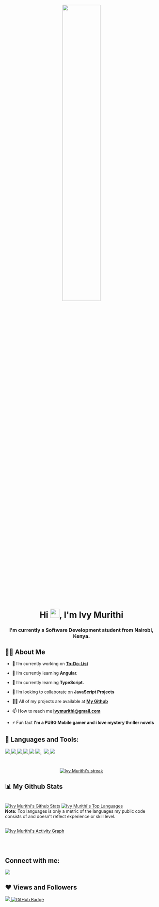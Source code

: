 <p align="center">
<a  href="#"><img width="50%" height="auto"  src="https://github.com/arsentieva/arsentieva/blob/main/code.gif?raw=true"  height="175px"/></a>
</p>

<h1 align="center">Hi <img src="https://raw.githubusercontent.com/MartinHeinz/MartinHeinz/master/wave.gif" width="30px">, I'm Ivy Murithi</h1>
<h3 align="center">I'm currently a Software Development student from Nairobi, Kenya.</h3>


## 🙋‍♂️ About Me

- 🔭 I’m currently working on **[To-Do-List](https://github.com/ivymmurithi/to-do-list)**

- 🌱 I’m currently learning **Angular.**

- 🌱 I’m currently learning **TypeScript.**

- 👯 I’m looking to collaborate on **JavaScript Projects**

- 👨‍💻 All of my projects are available at **[My Github](https://github.com/ivymmurithi)**

- 📫 How to reach me **ivymurithi@gmail.com**

- ⚡ Fun fact **I'm a PUBG Mobile gamer and i love mystery thriller novels**

## 🚀 Languages and Tools:

<p align="left"> 
    <a href="https://developer.mozilla.org/en-US/docs/Web/JavaScript" target="_blank"> <img src="https://img.icons8.com/color/48/000000/javascript.png"/> </a> 
    <a href="https://www.w3.org/html/" target="_blank"> <img src="https://img.icons8.com/color/48/000000/html-5.png"/> </a> 
    <a href="https://www.w3schools.com/css/" target="_blank"> <img src="https://img.icons8.com/color/48/000000/css3.png"/> </a> 
    <a href="https://getbootstrap.com" target="_blank"> <img src="https://img.icons8.com/color/48/000000/bootstrap.png"/> </a> 
    <a href="https://figma.com/" target="_blank"> <img src="https://img.icons8.com/fluency/48/000000/figma.png"/></a> 
    <a style="padding-right:8px;" href="https://nodejs.org" target="_blank"> <img src="https://img.icons8.com/color/48/000000/nodejs.png"/> </a> 
    <a href="https://git-scm.com/" target="_blank"> <img src="https://img.icons8.com/color/48/000000/git.png"/> </a> 
     <a href="https://jQuery.com/" target="_blank"> <img src="https://img.icons8.com/external-tal-revivo-shadow-tal-revivo/48/000000/external-jquery-is-a-javascript-library-designed-to-simplify-html-logo-shadow-tal-revivo.png"/></a> 
</p>


<br/>

<p align="center">
    <a href="https://github.com/ivymmurithi/github-readme-streak-stats">
        <img title="🔥 Get streak stats for your profile at git.io/streak-stats" alt="Ivy Murithi's streak" src="https://github-readme-streak-stats.herokuapp.com/?user=ivymmurithi&theme=black-ice&hide_border=true&stroke=0000&background=060A0CD0"/>
    </a>
</p>

## 📊 My Github Stats

  <br/>
    <a href="https://github.com/ivymmurithi/github-readme-stats"><img alt="Ivy Murithi's Github Stats" src="https://github-readme-stats.vercel.app/api?username=ivymmurithi&show_icons=true&count_private=true&theme=react&hide_border=true&bg_color=0D1117" /></a>
  <a href="https://github.com/ivymmurithi/github-readme-stats"><img alt="Ivy Murithi's Top Languages" src="https://github-readme-stats.vercel.app/api/top-langs/?username=ivymmurithi&langs_count=8&count_private=true&layout=compact&theme=react&hide_border=true&bg_color=0D1117" /></a>
  <br/>
  <b>Note:</b> Top languages is only a metric of the languages my public code consists of and doesn't reflect experience or skill level.


<br/>
<br/>

<a href="https://github.com/ivymmurithi/github-readme-activity-graph"><img alt="Ivy Murithi's Activity Graph" src="https://activity-graph.herokuapp.com/graph?username=ivymmurithi&bg_color=0D1117&color=5BCDEC&line=5BCDEC&point=FFFFFF&hide_border=true" /></a>

<br/>
<br/>

## Connect with me:
<p align="left">

<a href = "https://www.linkedin.com/in/ivy-murithi/"><img src="https://img.icons8.com/fluent/48/000000/linkedin.png"/></a>

</p>

## ❤ Views and Followers
<a href="https://github.com/ivymmurtihi/github-profile-views-counter">
    <img src="https://komarev.com/ghpvc/?username=ivymmurithi">
</a>
<a href="https://github.com/ivymmurithi?tab=followers"><img src="https://img.shields.io/github/followers/ivymmurithi?label=Followers&style=social" alt="GitHub Badge"></a>

